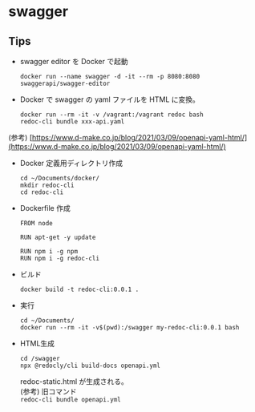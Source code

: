 # swagger


## Tips

* swagger editor を Docker で起動  
  ```
  docker run --name swagger -d -it --rm -p 8080:8080 swaggerapi/swagger-editor
  ```
* Docker で swagger の yaml ファイルを HTML に変換。  
  ```
  docker run --rm -it -v /vagrant:/vagrant redoc bash
  redoc-cli bundle xxx-api.yaml
  ```

(参考) [https://www.d-make.co.jp/blog/2021/03/09/openapi-yaml-html/](https://www.d-make.co.jp/blog/2021/03/09/openapi-yaml-html/)

* Docker 定義用ディレクトリ作成  
  ```
  cd ~/Documents/docker/
  mkdir redoc-cli
  cd redoc-cli
  ```
* Dockerfile 作成  
  ```
  FROM node

  RUN apt-get -y update

  RUN npm i -g npm
  RUN npm i -g redoc-cli
  ```
* ビルド  
  ```
  docker build -t redoc-cli:0.0.1 .
  ```
* 実行  
  ```
  cd ~/Documents/
  docker run --rm -it -v$(pwd):/swagger my-redoc-cli:0.0.1 bash
  ```
* HTML生成  
  ```
  cd /swagger
  npx @redocly/cli build-docs openapi.yml 
  ```  
  redoc-static.html が生成される。  
  (参考) 旧コマンド  
  `redoc-cli bundle openapi.yml`
